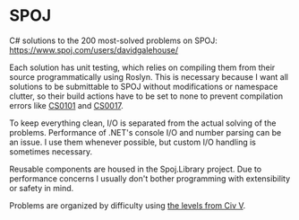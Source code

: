 SPOJ
=================

C# solutions to the 200 most-solved problems on SPOJ: https://www.spoj.com/users/davidgalehouse/

Each solution has unit testing, which relies on compiling them from their source programmatically using Roslyn.
This is necessary because I want all solutions to be submittable to SPOJ without modifications or namespace clutter, so their build actions have to be set to none to prevent compilation errors like [CS0101](https://docs.microsoft.com/en-us/dotnet/csharp/misc/cs0101) and [CS0017](https://docs.microsoft.com/en-us/dotnet/csharp/misc/cs0017).

To keep everything clean, I/O is separated from the actual solving of the problems.
Performance of .NET's console I/O and number parsing can be an issue.
I use them whenever possible, but custom I/O handling is sometimes necessary.

Reusable components are housed in the Spoj.Library project.
Due to performance concerns I usually don't bother programming with extensibility or safety in mind.

Problems are organized by difficulty using [the levels from Civ V](https://www.civfanatics.com/civ5/info/difficulties/).
